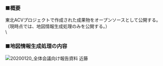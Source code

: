 ### ■概要

東北ACVプロジェクトで作成された成果物をオープンソースとして公開する。\
（現時点では、地図情報生成処理のみを公開する。）\
\

### ■地図情報生成処理の内容

![20200120_全体会議向け報告資料 近藤](https://user-images.githubusercontent.com/61079474/93884907-757a0a80-fd1e-11ea-82df-5abd0c45215a.png)

<!--
**TohokuACV/TohokuACV** is a ✨ _special_ ✨ repository because its `README.md` (this file) appears on your GitHub profile.

Here are some ideas to get you started:

- 🔭 I’m currently working on ...
- 🌱 I’m currently learning ...
- 👯 I’m looking to collaborate on ...
- 🤔 I’m looking for help with ...
- 💬 Ask me about ...
- 📫 How to reach me: ...
- 😄 Pronouns: ...
- ⚡ Fun fact: ...
-->
